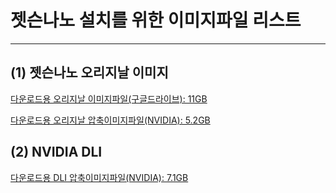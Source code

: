 # 젯슨나노 설치를 위한 이미지파일 리스트
***

## (1) 젯슨나노 오리지날 이미지 

[다운로드용 오리지날 이미지파일(구글드라이브): 11GB](https://drive.google.com/open?id=14egTHCwcH7Z4_FVVPfy-1JVZ_yrsOHO7)

[다운로드용 오리지날 압축이미지파일(NVIDIA): 5.2GB](https://developer.nvidia.com/jetson-nano-sd-card-image-r3231)

## (2) NVIDIA DLI

[다운로드용 DLI 압축이미지파일(NVIDIA): 7.1GB](https://developer.download.nvidia.com/training/nano/dlinano_v1-0-0_image_20GB.zip)
